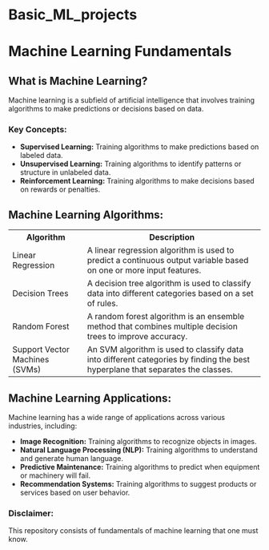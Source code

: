 # Basic_ML_projects
<!DOCTYPE html>
<html>
<head>
</head>
<body>
    <h1>Machine Learning Fundamentals</h1>
    <h2>What is Machine Learning?</h2>
    <p>Machine learning is a subfield of artificial intelligence that involves training algorithms to make predictions or decisions based on data.</p>
    <h3>Key Concepts:</h3>
    <ul>
        <li><b>Supervised Learning:</b> Training algorithms to make predictions based on labeled data.</li>
        <li><b>Unsupervised Learning:</b> Training algorithms to identify patterns or structure in unlabeled data.</li>
        <li><b>Reinforcement Learning:</b> Training algorithms to make decisions based on rewards or penalties.</li>
    </ul>
    <h2>Machine Learning Algorithms:</h2>
    <table>
        <tr>
            <th>Algorithm</th>
            <th>Description</th>
        </tr>
        <tr>
            <td>Linear Regression</td>
            <td>A linear regression algorithm is used to predict a continuous output variable based on one or more input features.</td>
        </tr>
        <tr>
            <td>Decision Trees</td>
            <td>A decision tree algorithm is used to classify data into different categories based on a set of rules.</td>
        </tr>
        <tr>
            <td>Random Forest</td>
            <td>A random forest algorithm is an ensemble method that combines multiple decision trees to improve accuracy.</td>
        </tr>
        <tr>
            <td>Support Vector Machines (SVMs)</td>
            <td>An SVM algorithm is used to classify data into different categories by finding the best hyperplane that separates the classes.</td>
        </tr>
    </table>
    <h2>Machine Learning Applications:</h2>
    <p>Machine learning has a wide range of applications across various industries, including:</p>
    <ul>
        <li><b>Image Recognition:</b> Training algorithms to recognize objects in images.</li>
        <li><b>Natural Language Processing (NLP):</b> Training algorithms to understand and generate human language.</li>
        <li><b>Predictive Maintenance:</b> Training algorithms to predict when equipment or machinery will fail.</li>
        <li><b>Recommendation Systems:</b> Training algorithms to suggest products or services based on user behavior.</li>
    </ul>
  <h3>Disclaimer:</h3><p>This repository consists of fundamentals of machine learning that one must know.</p>
</body>
</html>
